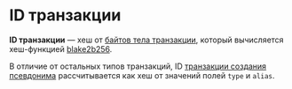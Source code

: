 # ID транзакции

**ID транзакции** — хеш от [байтов тела транзакции](/blockchain/transaction/transaction-body-bytes.md), который вычисляется хеш-функцией [blake2b256](https://en.wikipedia.org/wiki/BLAKE_&#40;hash_function&#41;).

В отличие от остальных типов транзакций, ID [транзакции создания псевдонима](/blockchain/transaction-type/alias-transaction.md) рассчитывается как хеш от значений полей `type` и `alias`.
